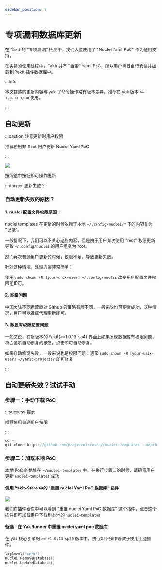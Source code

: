 ```yaml
---
sidebar_position: 7
---
```


# 专项漏洞数据库更新

在 Yakit 的 "专项漏洞" 检测中，我们大量使用了 "Nuclei Yaml PoC" 作为通用支持。

在实际的使用过程中，Yakit 并不 "自带" Yaml PoC，所以用户需要自行安装并加载到 Yakit 插件数据库中。

:::info

本文描述的更新内容与 yak 子命令操作略有版本差异，推荐在 yak 版本 `>= 1.0.13-sp30` 使用。 

:::

## 自动更新

:::caution 注意更新时用户权限

推荐使用非 Root 用户更新 Nuclei Yaml PoC

:::

![](/img/products/yakit/yakit-update-yaml-poc.jpg)

按照途中按钮即可操作更新

:::danger 更新失败？

### 自动更新失败的原因？

#### 1. nuclei 配置文件权限原因：

nuclei templates 在更新的时候依赖于本地 `~/.config/nuclei/*` 下的内容作为 "记录"。

一般情况下，我们可以不关心这些内容，但是由于用户某次使用 "root" 权限更新导致 `~/.config/nuclei` 的用户组变为 root。

然而再次普通用户更新的时候，权限不足，导致更新失败。

针对这种情况，处理方案非常简单：

使用 `sudo chown -R [your-unix-user] ~/.config/nuclei` 改变用户配置文件权限组即可。

#### 2. 网络问题

中国大陆不同运营商对 Github 的策略有所不同，一般来说均可更新成功，这种情况，用户可以挂载代理更新即可。

#### 3. 数据库权限配置问题

一般来说，在新版本的 Yakit(>=1.0.13-sp4) 界面上如果发现数据库有权限问题，将会显示自动修复的按钮，点击即可自动修复。

如果自动修复失败，一般来说也是权限问题：通常 `sudo chown -R [your-unix-user] ~/yakit-projects/` 即可修复

:::

## 自动更新失效？试试手动


### 步骤一：手动下载 PoC

:::success 提示

推荐使用普通用户权限 

:::

```go
cd ~
git clone https://github.com/projectdiscovery/nuclei-templates --depth 1
```

### 步骤二：加载本地 PoC

本地 PoC 的地址在 `~/nuclei-templates` 中，在执行步骤二的时候，请确保用户更新 `nuclei-templates` 成功

#### 使用 Yakit-Store 中的 "重置 nuclei Yaml PoC 数据库" 插件

![](/img/products/yakit/yakit-update-yakit-store-reset-nuclei-database.jpg)

我们在插件仓库中可以看到 "重置 nuclei Yaml PoC 数据库" 这个插件，点击这个插件即可加载用户下载到本地的 `nuclei-templates` 

#### 备选：在 Yak Runner 中重置 nuclei yaml poc 数据库

在 yak 核心引擎的 `>= v1.0.13-sp30` 版本中，执行如下操作等效于使用上述插件。

```go
loglevel("info")
nuclei.RemoveDatabase()
nuclei.UpdateDatabase()
```